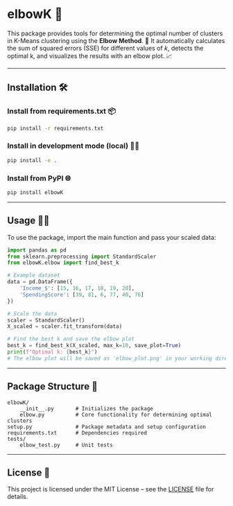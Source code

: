 
# elbowK 🚀


This package provides tools for determining the optimal number of clusters in K-Means clustering using the **Elbow Method**. 🤖
It automatically calculates the sum of squared errors (SSE) for different values of *k*, detects the optimal k, and visualizes the results with an elbow plot. 📈

---


## Installation 🛠️


### Install from requirements.txt 📦

```bash
pip install -r requirements.txt
```


### Install in development mode (local) 🧑‍💻

```bash
pip install -e .
```


### Install from PyPI 🌐

```bash
pip install elbowK
```

---


## Usage 🏃‍♂️


To use the package, import the main function and pass your scaled data:

```python
import pandas as pd
from sklearn.preprocessing import StandardScaler
from elbowK.elbow import find_best_k

# Example dataset
data = pd.DataFrame({
    'Income_$': [15, 16, 17, 18, 19, 20],
    'SpendingScore': [39, 81, 6, 77, 40, 76]
})

# Scale the data
scaler = StandardScaler()
X_scaled = scaler.fit_transform(data)

# Find the best k and save the elbow plot
best_k = find_best_k(X_scaled, max_k=10, save_plot=True)
print(f"Optimal k: {best_k}")
# The elbow plot will be saved as 'elbow_plot.png' in your working directory. 🖼️
```

---


## Package Structure 📁

```
elbowK/
    __init__.py       # Initializes the package
    elbow.py          # Core functionality for determining optimal clusters
setup.py              # Package metadata and setup configuration
requirements.txt      # Dependencies required
tests/
    elbow_test.py     # Unit tests
```

---


## License 📄

This project is licensed under the MIT License – see the [LICENSE](LICENSE) file for details.
